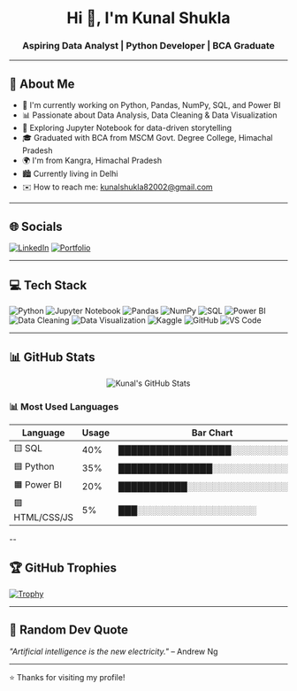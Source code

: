 <h1 align="center">Hi 👋, I'm Kunal Shukla</h1>
<h3 align="center">Aspiring Data Analyst | Python Developer | BCA Graduate</h3>

---

## 📌 About Me
- 🔭 I'm currently working on Python, Pandas, NumPy, SQL, and Power BI
- 📊 Passionate about Data Analysis, Data Cleaning & Data Visualization
- 📖 Exploring Jupyter Notebook for data-driven storytelling
- 🎓 Graduated with BCA from MSCM Govt. Degree College, Himachal Pradesh
- 🌍 I'm from Kangra, Himachal Pradesh
-  🏙️ Currently living in Delhi
- ✉️ How to reach me: [kunalshukla82002@gmail.com](mailto:kunalshukla82002@gmail.com)

---

## 🌐 Socials

[![LinkedIn](https://img.shields.io/badge/LinkedIn-0077B5?style=for-the-badge&logo=linkedin&logoColor=white)](https://www.linkedin.com/in/kunal-shukla-4569bb31b/)
[![Portfolio](https://img.shields.io/badge/Portfolio-0A66C2?style=for-the-badge&logo=linkedin&logoColor=white)](https://kunal-shukla-portfolio.netlify.app/)


---

## 💻 Tech Stack

![Python](https://img.shields.io/badge/Python-3670A0?style=for-the-badge&logo=python&logoColor=white)
![Jupyter Notebook](https://img.shields.io/badge/Jupyter-F37626?style=for-the-badge&logo=jupyter&logoColor=white)
![Pandas](https://img.shields.io/badge/Pandas-150458?style=for-the-badge&logo=pandas&logoColor=white)
![NumPy](https://img.shields.io/badge/Numpy-013243?style=for-the-badge&logo=numpy&logoColor=white)
![SQL](https://img.shields.io/badge/SQL-003B57?style=for-the-badge&logo=mysql&logoColor=white)
![Power BI](https://img.shields.io/badge/Power%20BI-F2C811?style=for-the-badge&logo=powerbi&logoColor=black)
![Data Cleaning](https://img.shields.io/badge/Data_Cleaning-FF6F61?style=for-the-badge)
![Data Visualization](https://img.shields.io/badge/Data_Visualization-00BFFF?style=for-the-badge)
![Kaggle](https://img.shields.io/badge/Kaggle-20B8B1?style=for-the-badge&logo=kaggle&logoColor=white)
![GitHub](https://img.shields.io/badge/GitHub-181717?style=for-the-badge&logo=github&logoColor=white)
![VS Code](https://img.shields.io/badge/VSCode-007ACC?style=for-the-badge&logo=visual-studio-code&logoColor=white)


---

## 📊 GitHub Stats

<p align="center">
  <img src="https://github-readme-stats.vercel.app/api?username=KunalShukla1&show_icons=true&theme=radical" alt="Kunal's GitHub Stats" />


### 📊 Most Used Languages

| Language       | Usage     | Bar Chart                                  |
|----------------|-----------|--------------------------------------------|
| 🟨 SQL          | 40%        | ██████████████████░░░░░░░░░░░░           |
| 🟦 Python       | 35%        | ███████████████░░░░░░░░░░░░░░            |
| 🟧 Power BI     | 20%        | ███████████░░░░░░░░░░░░░░░░░             |
| 🟪 HTML/CSS/JS  | 5%         | ███░░░░░░░░░░░░░░░░░░░                   |

--
## 🏆 GitHub Trophies

[![Trophy](https://github-profile-trophy.vercel.app/?username=KunalShukla1&theme=gruvbox&title=Repositories,Commits,Followers,Experience&no-frame=true&margin-w=15)](https://github.com/ryo-ma/github-profile-trophy)

---

## 💬 Random Dev Quote

*"Artificial intelligence is the new electricity."* – Andrew Ng

---

⭐️ Thanks for visiting my profile!
